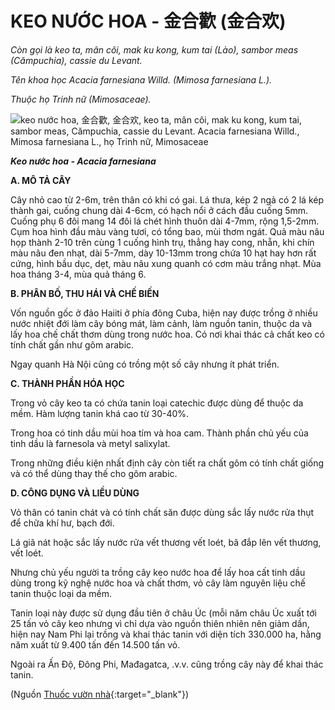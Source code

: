 # KEO NƯỚC HOA - 金合歡 (金合欢)

*Còn gọi là keo ta, mân côi, mak ku kong, kum tai (Lào), sambor meas (Cămpuchia), cassie du Levant.*

*Tên khoa học Acacia farnesiana Willd. (Mimosa farnesiana L.).*

*Thuộc họ Trinh nữ (Mimosaceae).*

![keo nước hoa, 金合歡, 金合欢, keo ta, mân côi, mak ku kong, kum tai, sambor meas, Cămpuchia, cassie du Levant. Acacia farnesiana Willd., Mimosa farnesiana L., họ Trinh nữ, Mimosaceae](/imgs/caythuoc/dtl/keo-nuoc-hoa.jpg)

***Keo nước hoa - Acacia farnesiana***

**A. MÔ TẢ CÂY**

Cây nhỏ cao từ 2-6m, trên thân có khi có gai. Lá thưa, kép 2 ngả có 2 lá kép thành gai, cuống chung dài 4-6cm, có hạch nổi ở cách đầu cuống 5mm. Cuống phụ 6 đôi mang 14 đôi lá chét hình thuôn dài 4-7mm, rộng 1,5-2mm. Cụm hoa hình đầu màu vàng tươi, có tổng bao, mùi thơm ngát. Quả màu nâu họp thành 2-10 trên cùng 1 cuống hình trụ, thẳng hay cong, nhẵn, khi chín màu nâu đen nhạt, dài 5-7mm, dày 10-13mm trong chứa 10 hạt hay hơn rất cứng, hình bầu dục, dẹt, màu nâu xung quanh có cơm màu trắng nhạt. Mùa hoa tháng 3-4, mùa quả tháng 6.

**B. PHÂN BỐ, THU HÁI VÀ CHẾ BIẾN**

Vốn nguồn gốc ở đảo Haiiti ở phía đông Cuba, hiện nay được trồng ở nhiều nước nhiệt đới làm cây bóng mát, làm cảnh, làm nguồn tanin, thuộc da và lấy hoa chế chất thơm dùng trong nước hoa. Có nơi khai thác cả chất keo có tính chất gần như gôm arabic.

Ngay quanh Hà Nội cũng có trồng một số cây nhưng ít phát triển.

**C. THÀNH PHẦN HÓA HỌC**

Trong vỏ cây keo ta có chứa tanin loại catechic được dùng để thuộc da mềm. Hàm lượng tanin khá cao từ 30-40%.

Trong hoa có tinh dầu mùi hoa tím và hoa cam. Thành phần chủ yếu của tinh dầu là farnesola và metyl salixylat.

Trong những điều kiện nhất định cây còn tiết ra chất gôm có tính chất giống và có thể dùng thay thế cho gôm arabic.

**D. CÔNG DỤNG VÀ LIỀU DÙNG**

Vỏ thân có tanin chát và có tính chất săn được dùng sắc lấy nước rửa thụt để chữa khí hư, bạch đới.

Lá giã nát hoặc sắc lấy nước rửa vết thương vết loét, bã đắp lên vết thương, vết loét.

Nhưng chủ yếu người ta trồng cây keo nước hoa để lấy hoa cất tinh dầu dùng trong kỹ nghệ nước hoa và chất thơm, vỏ cây làm nguyên liệu chế tanin thuộc loại da mềm.

Tanin loại này được sử dụng đầu tiên ở châu Úc (mỗi năm châu Úc xuất tới 25 tấn vỏ cây keo nhưng vì chỉ dựa vào nguồn thiên nhiên nên giảm dần, hiện nay Nam Phi lại trồng và khai thác tanin với diện tích 330.000 ha, hằng năm xuất từ 9.400 tấn đến 14.500 tấn vỏ.

Ngoài ra Ấn Độ, Đông Phi, Mađagatca, .v.v. cũng trồng cây này để khai thác tanin.


(Nguồn [Thuốc vườn nhà](http://thuocvuonnha.com){:target="_blank"})
